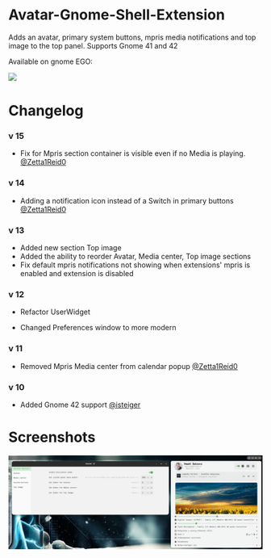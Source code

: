 # Avatar-Gnome-Shell-Extension

Adds an avatar, primary system buttons, mpris media notifications and top image to the top panel.  Supports Gnome 41 and 42

Available on gnome EGO:

[<img src="assets/get-it-on-ego.svg" height="100">](https://extensions.gnome.org/extension/4782/avatar/)

# Changelog

### v 15

- Fix for Mpris section container is visible even if no Media is playing. [@Zetta1Reid0](https://github.com/Zetta1Reid0 '@Zetta1Reid0')

### v 14

- Adding a notification icon instead of a Switch in primary buttons [@Zetta1Reid0](https://github.com/Zetta1Reid0 '@Zetta1Reid0') 
### v 13

- Added new section Top image
- Added the ability to reorder Avatar, Media center, Top image sections
- Fix default mpris notifications not showing when extensions' mpris is enabled and extension is disabled

### v 12

- Refactor UserWidget

- Changed Preferences window to more modern

### v 11

- Removed Mpris Media center from calendar popup [@Zetta1Reid0](https://github.com/Zetta1Reid0 '@Zetta1Reid0') 

### v 10

- Added Gnome 42 support [@isteiger](https://github.com/isteiger '@isteiger') 


# Screenshots

<img src="assets/avatar.png">
